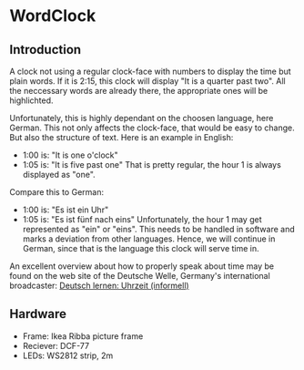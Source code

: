 
WordClock
=========

## Introduction
A clock not using a regular clock-face with numbers to display the time but plain words. 
If it is 2:15, this clock will display "It is a quarter past two". All the neccessary words
are already there, the appropriate ones will be highlichted. 

Unfortunately, this is highly dependant on the choosen language, here German. This not only
affects the clock-face, that would be easy to change. But also the structure of text. 
Here is an example in English: 
- 1:00 is: "It is one o'clock"
- 1:05 is: "It is five past one"
That is pretty regular, the hour 1 is always displayed as "one".

Compare this to German:
- 1:00 is: "Es ist ein Uhr"
- 1:05 is: "Es ist fünf nach eins"
Unfortunately, the hour 1 may get represented as "ein" or "eins". This needs to be handled in software and 
marks a deviation from other languages. 
Hence, we will continue in German, since that is the language this clock will serve time in.

An excellent overview about how to properly speak about time may be found on the web site
of the Deutsche Welle, Germany's international broadcaster: 
[Deutsch lernen: Uhrzeit (informell)](https://learngerman.dw.com/de/uhrzeit-informell-2/l-40443235/gr-40445046)



## Hardware 

- Frame: Ikea Ribba picture frame
- Reciever: DCF-77
- LEDs: WS2812 strip, 2m


